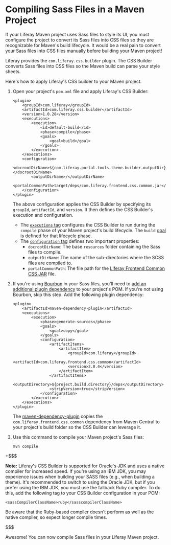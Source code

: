 # Compiling Sass Files in a Maven Project [](id=compiling-sass-files-in-a-maven-project)

If your Liferay Maven project uses Sass files to style its UI, you must
configure the project to convert its Sass files into CSS files so they are
recognizable for Maven's build lifecycle. It would be a real pain to convert your
Sass files into CSS files manually before building your Maven project!

Liferay provides the `com.liferay.css.builder` plugin. The CSS Builder converts
Sass files into CSS files so the Maven build can parse your style sheets.

Here's how to apply Liferay's CSS builder to your Maven project.

1.  Open your project's `pom.xml` file and apply Liferay's CSS Builder:

        <plugin>
            <groupId>com.liferay</groupId>
            <artifactId>com.liferay.css.builder</artifactId>
            <version>1.0.28</version>
            <executions>
                <execution>
                    <id>default-build</id>
                    <phase>compile</phase>
                    <goals>
                        <goal>build</goal>
                    </goals>
                </execution>
            </executions>
            <configuration>
                <docrootDirName>${com.liferay.portal.tools.theme.builder.outputDir}</docrootDirName>
                <outputDirName>/</outputDirName>
                <portalCommonPath>target/deps/com.liferay.frontend.css.common.jar</portalCommonPath>
            </configuration>
        </plugin>

    The above configuration applies the CSS Builder by specifying its `groupId`,
    `artifactId`, and `version`. It then defines the CSS Builder's execution and
    configuration.

    - The
      [`executions` tag](https://maven.apache.org/guides/mini/guide-configuring-plugins.html#Using_the_executions_Tag)
      configures the CSS Builder to run during the `compile` phase of your Maven
      project's build lifecycle. The `build`
      [goal](http://maven.apache.org/guides/introduction/introduction-to-the-lifecycle.html#A_Build_Phase_is_Made_Up_of_Plugin_Goals)
      is defined for that lifecycle phase.
    - The
      [`configuration` tag](https://maven.apache.org/pom.html#Plugins) defines
      two important properties:
        - `docrootDirName`: The base `resources` folder containing the Sass
          files to compile.
        - `outputDirName`: The name of the sub-directories where the SCSS files
          are compiled to.
        - `portalCommonPath`: The file path for the
          [Liferay Frontend Common CSS JAR](https://mvnrepository.com/artifact/com.liferay/com.liferay.frontend.css.common)
          file.

2.  If you're using 
    [Bourbon](http://bourbon.io/) in your Sass files, you'll need to 
    [add an additional plugin dependency](/develop/tutorials/-/knowledge_base/7-0/configuring-dependencies) 
    to your project's POM. If you're not using Bourbon, skip this step. Add the 
    following plugin dependency: 

        <plugin>
            <artifactId>maven-dependency-plugin</artifactId>
            <executions>
                <execution>
                    <phase>generate-sources</phase>
                    <goals>
                        <goal>copy</goal>
                    </goals>
                    <configuration>
                        <artifactItems>
                            <artifactItem>
                                <groupId>com.liferay</groupId>
                                <artifactId>com.liferay.frontend.css.common</artifactId>
                                <version>2.0.4</version>
                            </artifactItem>
                        </artifactItems>
                        <outputDirectory>${project.build.directory}/deps</outputDirectory>
                        <stripVersion>true</stripVersion>
                    </configuration>
                </execution>
            </executions>
        </plugin>

    The [maven-dependency-plugin](http://maven.apache.org/plugins/maven-dependency-plugin/)
    copies the `com.liferay.frontend.css.common` dependency from Maven Central
    to your project's build folder so the CSS Builder can leverage it.

3.  Use this command to compile your Maven project's Sass files:

        mvn compile

+$$$

**Note:** Liferay's CSS Builder is supported for Oracle's JDK and uses a native
compiler for increased speed. If you're using an IBM JDK, you may experience
issues when building your SASS files (e.g., when building a theme). It's
recommended to switch to using the Oracle JDK, but if you prefer using the IBM
JDK, you must use the fallback Ruby compiler. To do this, add the following
tag to your CSS Builder configuration in your POM:

    <sassCompilerClassName>ruby</sasscompilerClassName>

Be aware that the Ruby-based compiler doesn't perform as well as the native
compiler, so expect longer compile times.

$$$

Awesome! You can now compile Sass files in your Liferay Maven project.
